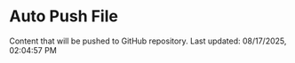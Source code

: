 # Auto Push File

Content that will be pushed to GitHub repository.
Last updated: 08/17/2025, 02:04:57 PM